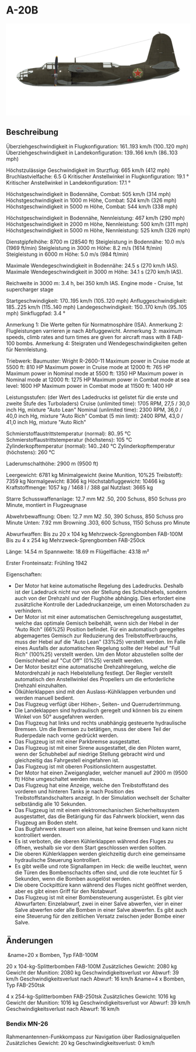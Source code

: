 # A-20B

![a20b](../images/a20b.png)

## Beschreibung

Überziehgeschwindigkeit in Flugkonfiguration: 161..193 km/h (100..120 mph)
Überziehgeschwindigkeit in Landekonfiguration: 139..166 km/h (86..103 mph)

Höchstzulässige Geschwindigkeit im Sturzflug: 665 km/h (412 mph)
Bruchlastvielfache: 6.5 G
Kritischer Anstellwinkel in Flugkonfiguration: 19.1 °
Kritischer Anstellwinkel in Landekonfiguration: 17.1 °

Höchstgeschwindigkeit in Bodennähe, Combat: 505 km/h (314 mph)
Höchstgeschwindigkeit in 1000 m Höhe, Combat: 524 km/h (326 mph)
Höchstgeschwindigkeit in 5000 m Höhe, Combat: 544 km/h (338 mph)

Höchstgeschwindigkeit in Bodennähe, Nennleistung: 467 km/h (290 mph)
Höchstgeschwindigkeit in 2000 m Höhe, Nennleistung: 500 km/h (311 mph)
Höchstgeschwindigkeit in 5000 m Höhe, Nennleistung: 525 km/h (326 mph)

Dienstgipfelhöhe: 8700 m (28540 ft)
Steigleistung in Bodennähe: 10.0 m/s (1969 ft/min)
Steigleistung in 3000 m Höhe: 8.2 m/s (1614 ft/min)
Steigleistung in 6000 m Höhe: 5.0 m/s (984 ft/min)

Maximale Wendegeschwindigkeit in Bodennähe: 24.5 s (270 km/h IAS).
Maximale Wendegeschwindigkeit in 3000 m Höhe: 34.1 s (270 km/h IAS).

Reichweite in 3000 m: 3.4 h, bei 350 km/h IAS. Engine mode - Cruise, 1st supercharger stage

Startgeschwindigkeit: 170..195 km/h (105..120 mph)
Anfluggeschwindigkeit: 185..225 km/h (115..140 mph)
Landegeschwindigkeit: 150..170 km/h (95..105 mph)
Sinkflugpfad: 3.4 °

Anmerkung 1: Die Werte gelten für Normatmosphäre (ISA).
Anmerkung 2: Flugleistungen varrieren je nach Abfluggewicht.
Anmerkung 3: maximum speeds, climb rates and turn times are given for aircraft mass with 8 FAB-100 bombs.
Anmerkung 4: Steigraten und Wendegeschwindigkeiten gelten für Nennleistung.

Triebwerk:
Baumuster: Wright R-2600-11
Maximum power in Cruise mode at 5500 ft: 810 HP
Maximum power in Cruise mode at 12000 ft: 765 HP
Maximum power in Nominal mode at 5500 ft: 1350 HP
Maximum power in Nominal mode at 12000 ft: 1275 HP
Maximum power in Combat mode at sea level: 1600 HP
Maximum power in Combat mode at 11500 ft: 1400 HP

Leistungsstufen:
(der Wert des Ladedrucks ist gelistet für die erste und zweite Stufe des Turboladers)
Cruise (unlimited time): 1705 RPM, 27,5 / 30,0 inch Hg, mixture "Auto Lean" 
Nominal (unlimited time): 2300 RPM, 36,0 / 40,0 inch Hg, mixture "Auto Rich" 
Combat (5 min limit): 2400 RPM, 43,0 / 41,0 inch Hg, mixture "Auto Rich" 

Schmierstoffaustrittstemperatur (normal): 80..95 °C
Schmierstoffaustrittstemperatur (höchstens): 105 °C
Zylinderkopftemperatur (normal): 140..240 °C
Zylinderkopftemperatur (höchstens): 260 °C

Laderumschalthöhe: 2900 m (9500 ft)

Leergewicht: 6781 kg
Minimalgewicht (keine Munition, 10%25 Treibstoff): 7359 kg
Normalgewicht: 8366 kg
Höchstabfluggewicht: 10466 kg
Kraftstoffmenge: 1057 kg / 1468 l / 388 gal
Nutzlast: 3665 kg

Starre Schusswaffenanlage:
12.7 mm M2 .50, 200 Schuss, 850 Schuss pro Minute, montiert in Flugzeugnase

Abwehrbewaffnung:
Oben: 12.7 mm M2 .50, 390 Schuss, 850 Schuss pro Minute
Unten: 7.92 mm Browning .303, 600 Schuss, 1150 Schuss pro Minute

Abwurfwaffen:
Bis zu 20 x 104 kg Mehrzweck-Sprengbomben FAB-100M
Bis zu 4 x 254 kg Mehrzweck-Sprengbomben FAB-250ck

Länge: 14.54 m
Spannweite: 18.69 m
Flügelfläche: 43.18 m²

Erster Fronteinsatz: Frühling 1942

Eigenschaften:
- Der Motor hat keine automatische Regelung des Ladedrucks. Deshalb ist der Ladedruck nicht nur von der Stellung des Schubhebels, sondern auch von der Drehzahl und der Flughöhe abhängig. Dies erfordert eine zusätzliche Kontrolle der Ladedruckanzeige, um einen Motorschaden zu verhindern.
- Der Motor ist mit einer automatischen Gemischregelung ausgestattet, welche das optimale Gemisch beibehält, wenn sich der Hebel in der "Auto Rich" (66%25) Position befindet. Für ein automatisch geregeltes abgemagertes Gemisch zur Reduzierung des Treibstoffverbrauchs, muss der Hebel auf die "Auto Lean" (33%25) verstellt werden. Im Falle eines Ausfalls der automatischen Regelung sollte der Hebel auf "Full Rich" (100%25) verstellt werden. Um den Motor abzustellen sollte der Gemischhebel auf "Cut Off" (0%25) verstellt werden.
- Der Motor besitzt eine automatische Drehzahlregelung, welche die Motordrehzahl je nach Hebelstellung festlegt. Der Regler verstellt automatisch den Anstellwinkel des Propellers um die erforderliche Drehzahl einzuhalten.
- Ölkühlerklappen sind mit den Auslass-Kühlklappen verbunden und werden manuell bedient.
- Das Flugzeug verfügt über Höhen-, Seiten- und Querrudertrimmung.
- Die Landeklappen sind hydraulisch geregelt und können bis zu einem Winkel von 50° ausgefahren werden.
- Das Flugzeug hat links und rechts unabhängig gesteuerte hydraulische Bremsen. Um die Bremsen zu betätigen, muss der obere Teil der Ruderpedale nach vorne gedrückt werden.
- Das Flugzeug ist mit einer Parkbremse ausgestattet.
- Das Flugzeug ist mit einer Sirene ausgestattet, die den Piloten warnt, wenn der Schubhebel auf niedrige Stellung gebracht wird und gleichzeitig das Fahrgestell eingefahren ist.
- Das Flugzeug ist mit oberen Positionslichtern ausgestattet.
- Der Motor hat einen Zweiganglader, welcher manuell auf 2900 m (9500 ft) Höhe umgeschaltet werden muss.
- Das Flugzeug hat eine Anzeige, welche den Treibstoffstand des vorderen und hinteren Tanks je nach Position des Treibstoffstandschalters anzeigt. In der Simulation wechselt der Schalter selbständig alle 10 Sekunden.
- Das Flugzeug ist mit einem elektromechanischen Sicherheitssystem ausgestattet, das die Betärigung für das Fahrwerk blockiert, wenn das Flugzeug am Boden steht.
- Das Bugfahrwerk steuert von alleine, hat keine Bremsen und kann nicht kontrolliert werden.
- Es ist verboten, die oberen Kühlerklappen während des Fluges zu öffnen, weshalb sie vor dem Start geschlossen werden sollten.
- Die oberen Kühlerklappen werden gleichzeitig durch eine gemeinsame hydraulische Steuerung kontrolliert.
- Es gibt weiße und rote Signallampen im Heck: die weiße leuchtet, wenn die Türen des Bombenschachts offen sind, und die rote leuchtet für 5 Sekunden, wenn die Bomben ausgelöst werden.
- Die obere Cockpittüre kann während des Fluges nicht geöffnet werden, aber es gibt einen Griff für den Notabwurf.
- Das Flugzeug ist mit einer Bombensteuerung ausgerüstet. Es gibt vier Abwurfarten: Einzelabwurf, zwei in einer Salve abwerfen, vier in einer Salve abwerfen oder alle Bomben in einer Salve abwerfen. Es gibt auch eine Steuerung für den zeitlichen Versatz zwischen jeder Bombe einer Salve.

## Änderungen
﻿
&name=20 x Bomben, Typ FAB-100M

20 x 104-kg-Splitterbomben FAB-100M
Zusätzliches Gewicht: 2080 kg
Gewicht der Munition: 2080 kg
Geschwindigkeitsverlust vor Abwurf: 39 km/h
Geschwindigkeitsverlust nach Abwurf: 16 km/h﻿
&name=4 x Bomben, Typ FAB-250tsk

4 x 254-kg-Splitterbomben FAB-250tsk
Zusätzliches Gewicht: 1016 kg
Gewicht der Munition: 1016 kg
Geschwindigkeitsverlust vor Abwurf: 39 km/h
Geschwindigkeitsverlust nach Abwurf: 16 km/h
### Bendix MN-26

Rahmenantennen-Funkkompass zur Navigation über Radiosignalquellen
Zusätzliches Gewicht: 20 kg
Geschwindigkeitsverlust: 0 km/h